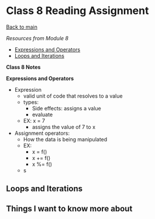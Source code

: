# Class 8 Reading Assignment

[Back to main](https://michaeldulin.github.io/reading-notes)

*Resources from Module 8* 

- [Expressions and Operators](https://developer.mozilla.org/en-US/docs/Web/JavaScript/Guide/Expressions_and_Operators)
- [Loops and Iterations](https://developer.mozilla.org/en-US/docs/Web/JavaScript/Guide/Loops_and_iteration)


**Class 8 Notes**

**Expressions and Operators**
- Expression
  - valid unit of code that resolves to a value
  - types:
    - Side effects: assigns a value
    - evaluate
  - EX: x = 7
    - assigns the value of 7 to x
- Assignment operators:
  - How the data is being manipulated
  - EX:
    - x = f()
    - x += f()
    - x %= f() 
  - s      

**Loops and Iterations**
- 

## Things I want to know more about
